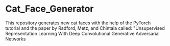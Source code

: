 # Cat_Face_Generator
This repository generates new cat faces with the help of the PyTorch tutorial and the paper by Radford, Metz, and Chintala called: "Unsupervised Representation Learning With Deep Convolutional Generative Adversarial Networks
